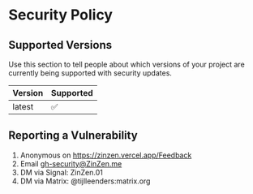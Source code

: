# Security Policy

## Supported Versions

Use this section to tell people about which versions of your project are
currently being supported with security updates.

| Version | Supported          |
| ------- | ------------------ |
| latest  | :white_check_mark: |

## Reporting a Vulnerability

1. Anonymous on https://zinzen.vercel.app/Feedback
2. Email gh-security@ZinZen.me
3. DM via Signal: ZinZen.01
4. DM via Matrix: @tijlleenders:matrix.org
